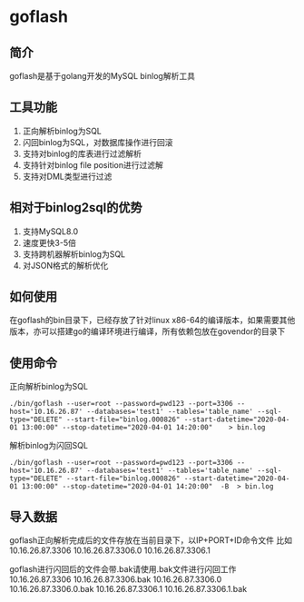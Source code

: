 #   goflash

## 简介
goflash是基于golang开发的MySQL binlog解析工具

## 工具功能
1. 正向解析binlog为SQL
2. 闪回binlog为SQL，对数据库操作进行回滚
3. 支持对binlog的库表进行过滤解析
4. 支持针对binlog file position进行过滤解
5. 支持对DML类型进行过滤

## 相对于binlog2sql的优势
1. 支持MySQL8.0
2. 速度更快3-5倍
3. 支持跨机器解析binlog为SQL
4. 对JSON格式的解析优化

## 如何使用
在goflash的bin目录下，已经存放了针对linux x86-64的编译版本，如果需要其他版本，亦可以搭建go的编译环境进行编译，所有依赖包放在govendor的目录下


## 使用命令
正向解析binlog为SQL

`./bin/goflash --user=root --password=pwd123 --port=3306 --host='10.16.26.87' --databases='test1' --tables='table_name' --sql-type="DELETE" --start-file="binlog.000826" --start-datetime="2020-04-01 13:00:00" --stop-datetime="2020-04-01 14:20:00"    > bin.log`

解析binlog为闪回SQL

`./bin/goflash --user=root --password=pwd123 --port=3306 --host='10.16.26.87' --databases='test1' --tables='table_name' --sql-type="DELETE" --start-file="binlog.000826" --start-datetime="2020-04-01 13:00:00" --stop-datetime="2020-04-01 14:20:00"  -B  > bin.log`

## 导入数据
goflash正向解析完成后的文件存放在当前目录下，以IP+PORT+ID命令文件
比如
10.16.26.87.3306
10.16.26.87.3306.0
10.16.26.87.3306.1

goflash进行闪回后的文件会带.bak请使用.bak文件进行闪回工作
10.16.26.87.3306
10.16.26.87.3306.bak
10.16.26.87.3306.0
10.16.26.87.3306.0.bak
10.16.26.87.3306.1
10.16.26.87.3306.1.bak